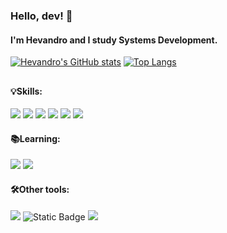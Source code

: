 <!--
### Olá, dev! 👋
Eu sou o Hevandro.

<img align="center" height="50" width="60" src="https://images.emojiterra.com/twitter/v14.0/512px/1f1ea-1f1f8.png" alt="Espanhol"> Iniciante<br>

**hevandrohelio/hevandrohelio** is a ✨ _special_ ✨ repository because its `README.md` (this file) appears on your GitHub profile.

Here are some ideas to get you started:

- 🔭 Atualmente eu não trabalho (procurando primeiro emprego)
- 📚 Estou aprendendo Desenvolvimento Web e Python
- 🌐 Sei programar em:
-->
### Hello, dev! 👋
#### I'm Hevandro and I study Systems Development.


[![Hevandro's GitHub stats](https://github-readme-stats.vercel.app/api?username=hevandrohelio&show_icons=true&theme=tokyonight)](https://github.com/hevandrohelio/)
[![Top Langs](https://github-readme-stats.vercel.app/api/top-langs/?username=hevandrohelio&layout=compact&theme=tokyonight)](https://github.com/hevandrohelio/)
<!--<a href="https://github.com/hevandrohelio">
<img height="180em" src="https://github-readme-stats.vercel.app/api?username=hevandrohelio&show_icons=true&theme=tokyonight" alt="GitHub Stats"&include_all_commits=true&count_private=true"></a>
<a href="https://github.com/hevandrohelio"><img src="https://github-readme-stats.vercel.app/api/top-langs/?username=hevandrohelio&layout=compact&theme=tokyonight" alt"languages"/></a>-->
<!--<img src="https://count.getloli.com/get/@hevandrohelio?theme=asoul" alt="animecounter"/>-->
<!--<img src="https://moe-counter.anjiurine.top/get/@hevandrohelio?theme=asoul" alt="count" />-->
<!--<img src="https://count.getloli.com/get/@:hevandrohelio?theme=asoul" alt="animecounter" />-->

##

#### 💡Skills:
![](https://img.shields.io/badge/-HTML5-E34F26?style=flat-square&logo=html5&logoColor=white)
![](https://img.shields.io/badge/-CSS3-1572B6?style=flat-square&logo=css3&logoColor=white)
![](https://img.shields.io/badge/-Python-green?style=flat-square&logo=python&logoColor=white)
![](https://img.shields.io/badge/-Java-red?style=flat-square&logo=openjdk&logoColor=white)
[![](https://img.shields.io/badge/-MySql-blue?style=flat-square&logo=mysql&logoColor=white)](https://www.mysql.com/)
[![](https://img.shields.io/badge/Git-f05032?style=flat-square&logo=git&logoColor=white)](https://git-scm.com/)

#### 📚Learning:
[![](https://img.shields.io/badge/-PHP-purple?style=flat-square&logo=php&logoColor=white)](https://www.php.net/)
![](https://img.shields.io/badge/-JavaScript-yellow?style=flat-square&logo=javascript&logoColor=white)
<!--[![](https://img.shields.io/badge/KDE_neon-33aadd?style=flat-square&logo=linux&logoColor=ffffff)](https://neon.kde.org/)-->

#### 🛠Other tools:
[![](https://img.shields.io/badge/Windows-11-2376bc?style=flat-square&logo=windows&logoColor=ffffff)](https://www.microsoft.com/pt-br/software-download/windows10)
![Static Badge](https://img.shields.io/badge/Parrot-Linux-%23007EC6?style=flat-square&logo=linux&logoColor=white&link=https%3A%2F%2Fparrotsec.org%2F)
[![](https://img.shields.io/badge/IDE-Visual%20Studio%20Code-blue?style=flat-square&logo=visual-studio-code&logoColor=ffffff)](https://code.visualstudio.com/)
